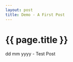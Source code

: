 ```yaml
---
layout: post
title: Demo - A First Post
---
```


{{ page.title }}
================

<p class="meta">dd mm yyyy - Test Post</p>

